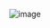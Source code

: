 ![image](https://github.com/bitquip/orchestration/assets/81132371/8e84de9a-26ee-45fb-89b5-20e74fae5e7b)
